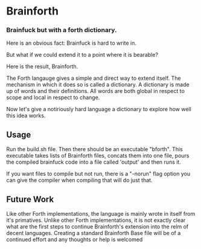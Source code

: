 # Brainforth
### Brainfuck but with a forth dictionary. 

Here is an obvious fact: Brainfuck is hard to write in.

But what if we could extend it to a point where it is bearable?

Here is the result, Brainforth.

The Forth langauge gives a simple and direct way to extend itself.
The mechanism in which it does so is called a dictionary. 
A dictionary is made up of words and their definitions. All words are
both global in respect to scope and local in respect to change. 

Now let's give a notiriously hard language a dictionary to explore how
well this idea works. 

## Usage

Run the build.sh file. Then there should be an executable "bforth".
This executable takes lists of Brainforth files, concats them into one file,
pours the compiled brainfuck code into a file called 'output' and then runs it.

If you want files to compile but not run, 
there is a "-norun" flag option you can give the compiler when compiling 
that will do just that.

## Future Work

Like other Forth implementations, the language is mainly wrote in itself from it's primatives.
Unlike other Forth implementations, it is not exactly clear what are the first steps to continue 
Brainforth's extension into the relm of decent languages. Creating a standard Brainforth Base file 
will be of a continued effort and any thoughts or help is welcomed
